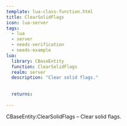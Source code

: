 ```yaml
---
template: lua-class-function.html
title: ClearSolidFlags
icon: lua-server
tags:
  - lua
  - server
  - needs-verification
  - needs-example
lua:
  library: CBaseEntity
  function: ClearSolidFlags
  realm: server
  description: "Clear solid flags."
  
  
  returns:
    
---
```


<div class="lua__search__keywords">
CBaseEntity:ClearSolidFlags &#x2013; Clear solid flags.
</div>

